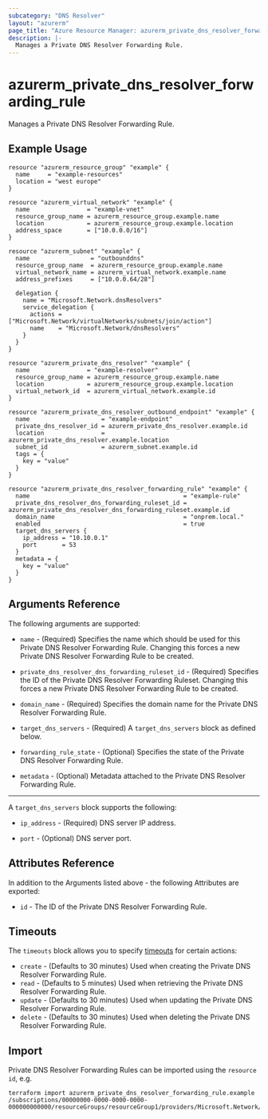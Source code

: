 ```yaml
---
subcategory: "DNS Resolver"
layout: "azurerm"
page_title: "Azure Resource Manager: azurerm_private_dns_resolver_forwarding_rule"
description: |-
  Manages a Private DNS Resolver Forwarding Rule.
---
```


# azurerm_private_dns_resolver_forwarding_rule

Manages a Private DNS Resolver Forwarding Rule.

## Example Usage

```hcl
resource "azurerm_resource_group" "example" {
  name     = "example-resources"
  location = "west europe"
}

resource "azurerm_virtual_network" "example" {
  name                = "example-vnet"
  resource_group_name = azurerm_resource_group.example.name
  location            = azurerm_resource_group.example.location
  address_space       = ["10.0.0.0/16"]
}

resource "azurerm_subnet" "example" {
  name                 = "outbounddns"
  resource_group_name  = azurerm_resource_group.example.name
  virtual_network_name = azurerm_virtual_network.example.name
  address_prefixes     = ["10.0.0.64/28"]

  delegation {
    name = "Microsoft.Network.dnsResolvers"
    service_delegation {
      actions = ["Microsoft.Network/virtualNetworks/subnets/join/action"]
      name    = "Microsoft.Network/dnsResolvers"
    }
  }
}

resource "azurerm_private_dns_resolver" "example" {
  name                = "example-resolver"
  resource_group_name = azurerm_resource_group.example.name
  location            = azurerm_resource_group.example.location
  virtual_network_id  = azurerm_virtual_network.example.id
}

resource "azurerm_private_dns_resolver_outbound_endpoint" "example" {
  name                    = "example-endpoint"
  private_dns_resolver_id = azurerm_private_dns_resolver.example.id
  location                = azurerm_private_dns_resolver.example.location
  subnet_id               = azurerm_subnet.example.id
  tags = {
    key = "value"
  }
}

resource "azurerm_private_dns_resolver_forwarding_rule" "example" {
  name                                           = "example-rule"
  private_dns_resolver_dns_forwarding_ruleset_id = azurerm_private_dns_resolver_dns_forwarding_ruleset.example.id
  domain_name                                    = "onprem.local."
  enabled                                        = true
  target_dns_servers {
    ip_address = "10.10.0.1"
    port       = 53
  }
  metadata = {
    key = "value"
  }
}
```

## Arguments Reference

The following arguments are supported:

* `name` - (Required) Specifies the name which should be used for this Private DNS Resolver Forwarding Rule. Changing this forces a new Private DNS Resolver Forwarding Rule to be created.

* `private_dns_resolver_dns_forwarding_ruleset_id` - (Required) Specifies the ID of the Private DNS Resolver Forwarding Ruleset. Changing this forces a new Private DNS Resolver Forwarding Rule to be created.

* `domain_name` - (Required) Specifies the domain name for the Private DNS Resolver Forwarding Rule.

* `target_dns_servers` - (Required) A `target_dns_servers` block as defined below.

* `forwarding_rule_state` - (Optional) Specifies the state of the Private DNS Resolver Forwarding Rule.

* `metadata` - (Optional) Metadata attached to the Private DNS Resolver Forwarding Rule.

---

A `target_dns_servers` block supports the following:

* `ip_address` - (Required) DNS server IP address.

* `port` - (Optional) DNS server port.

## Attributes Reference

In addition to the Arguments listed above - the following Attributes are exported:

* `id` - The ID of the Private DNS Resolver Forwarding Rule.

## Timeouts

The `timeouts` block allows you to specify [timeouts](https://www.terraform.io/docs/configuration/resources.html#timeouts) for certain actions:

* `create` - (Defaults to 30 minutes) Used when creating the Private DNS Resolver Forwarding Rule.
* `read` - (Defaults to 5 minutes) Used when retrieving the Private DNS Resolver Forwarding Rule.
* `update` - (Defaults to 30 minutes) Used when updating the Private DNS Resolver Forwarding Rule.
* `delete` - (Defaults to 30 minutes) Used when deleting the Private DNS Resolver Forwarding Rule.

## Import

Private DNS Resolver Forwarding Rules can be imported using the `resource id`, e.g.

```shell
terraform import azurerm_private_dns_resolver_forwarding_rule.example /subscriptions/00000000-0000-0000-0000-000000000000/resourceGroups/resourceGroup1/providers/Microsoft.Network/dnsForwardingRulesets/dnsForwardingRuleset1/forwardingRules/forwardingRule1
```
